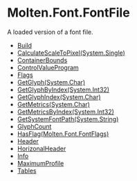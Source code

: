 ﻿  
# Molten.Font.FontFile
A loaded version of a font file.
  
*  [Build](docs/Molten.Font/Molten/Font/FontFile/Build.md)  
*  [CalculateScaleToPixel(System.Single)](docs/Molten.Font/Molten/Font/FontFile/CalculateScaleToPixel.md)  
*  [ContainerBounds](docs/Molten.Font/Molten/Font/FontFile/ContainerBounds.md)  
*  [ControlValueProgram](docs/Molten.Font/Molten/Font/FontFile/ControlValueProgram.md)  
*  [Flags](docs/Molten.Font/Molten/Font/FontFile/Flags.md)  
*  [GetGlyph(System.Char)](docs/Molten.Font/Molten/Font/FontFile/GetGlyph.md)  
*  [GetGlyphByIndex(System.Int32)](docs/Molten.Font/Molten/Font/FontFile/GetGlyphByIndex.md)  
*  [GetGlyphIndex(System.Char)](docs/Molten.Font/Molten/Font/FontFile/GetGlyphIndex.md)  
*  [GetMetrics(System.Char)](docs/Molten.Font/Molten/Font/FontFile/GetMetrics.md)  
*  [GetMetricsByIndex(System.Int32)](docs/Molten.Font/Molten/Font/FontFile/GetMetricsByIndex.md)  
*  [GetSystemFontPath(System.String)](docs/Molten.Font/Molten/Font/FontFile/GetSystemFontPath.md)  
*  [GlyphCount](docs/Molten.Font/Molten/Font/FontFile/GlyphCount.md)  
*  [HasFlag(Molten.Font.FontFlags)](docs/Molten.Font/Molten/Font/FontFile/HasFlag.md)  
*  [Header](docs/Molten.Font/Molten/Font/FontFile/Header.md)  
*  [HorizonalHeader](docs/Molten.Font/Molten/Font/FontFile/HorizonalHeader.md)  
*  [Info](docs/Molten.Font/Molten/Font/FontFile/Info.md)  
*  [MaximumProfile](docs/Molten.Font/Molten/Font/FontFile/MaximumProfile.md)  
*  [Tables](docs/Molten.Font/Molten/Font/FontFile/Tables.md)